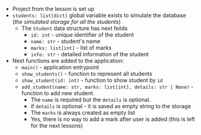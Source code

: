 - Project from the lesson is set up
- `students: list[dict]` global variable exists to simulate the database (_the simulated storage for all the students_)
  - The `Student` data structure has next feilds
    - `id: int` - unique identifier of the student
    - `name: str` - student's name
    - `marks: list[int]` - list of marks
    - `info: str` - detailed information of the student
- Next functions are added to the application:
  - `main()` - application entrypoint
  - `show_students()` - function to represent all students
  - `show_student(id: int)` - function to show student by `id`
  - `add_student(name: str, marks: list[int], details: str | None)` - function to add new student.
    - The `name` is required but the `details` is optional.
    - if `details` is optional - it is saved as empty string to the storage
    - The `marks` is always created as empty list
    - Yes, there is no way to add a mark after user is added (this is left for the next lessons)
